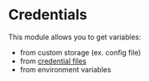 # Credentials

This module allows you to get variables:

- from custom storage (ex. config file)
- from [credential files](https://systemd.io/CREDENTIALS/)
- from environment variables
